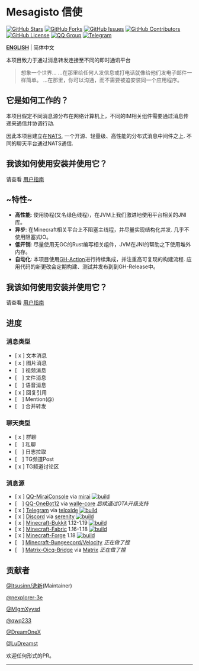 # Mesagisto 信使
[![GitHub Stars](https://img.shields.io/github/stars/MeowCat-Studio/mesagisto?style=flat-square)](https://github.com/MeowCat-Studio/mesagisto/stargazers)
[![GitHub Forks](https://img.shields.io/github/forks/MeowCat-Studio/mesagisto?style=flat-square)](https://github.com/MeowCat-Studio/mesagisto/network)
[![GitHub Issues](https://img.shields.io/github/issues/MeowCat-Studio/mesagisto?style=flat-square)](https://github.com/MeowCat-Studio/mesagisto/issues)
[![GitHub Contributors](https://img.shields.io/github/contributors/MeowCat-Studio/mesagisto?style=flat-square)](https://github.com/MeowCat-Studio/mesagisto/graphs/contributors)
[![GitHub License](https://img.shields.io/github/license/MeowCat-Studio/mesagisto?style=flat-square)](https://github.com/MeowCat-Studio/mesagisto/blob/main/LICENSE)
[![QQ Group](https://img.shields.io/badge/QQ%20Group-667352043-12B7F5?style=flat-square)](https://jq.qq.com/?_wv=1027&k=6eDIHSYt)
[![Telegram](https://img.shields.io/badge/Telegram-Ｍesagisto-blue.svg?style=flat-square)](https://t.me/mesagisto1)

**[ENGLISH](https://github.com/MeowCat-Studio/mesagisto/blob/master/README.en-US.md)** | 简体中文

本项目致力于通过消息转发连接至不同的即时通讯平台

> 想象一个世界... 
> ...在那里给任何人发信息或打电话就像给他们发电子邮件一样简单。 
> ...在那里，你可以沟通，而不需要被迫安装同一个应用程序。 

## 它是如何工作的？

本项目假定不同消息源分布在网络计算机上，不同的IM相关组件需要通过消息传递来通信并协调行动.

因此本项目建立在[NATS](https://nats.io/),  一个开源、轻量级、高性能的分布式消息中间件之上. 不同的聊天平台通过NATS通信. 

## 我该如何使用安装并使用它？

请查看 [用户指南](https://docs.mesagisto.org/zh-CN/)

## ~特性~

- **高性能**:  使用协程(又名绿色线程)，在JVM上我们激进地使用平台相关的JNI库。
- **异步**: 在Minecraft相关平台上不阻塞主线程，并尽量实现结构化并发. 几乎不使用阻塞式IO。
- **低开销**: 尽量使用无GC的Rust编写相关组件，JVM在JNI的帮助之下使用堆外内存。
- **自动化**: 本项目使用[GH-Action](https://github.com/features/actions)进行持续集成，并注重高可复现的构建流程. 应用代码的新更改会定期构建、测试并发布到到GH-Release中。

## 我该如何使用安装并使用它？

请查看 [用户指南](https://docs.mesagisto.org/zh-CN/mirai-message-source/)

## 进度

### 消息类型

- [ x ] 文本消息
- [ x ] 图片消息
- [&ensp;&ensp;] 视频消息
- [&ensp;&ensp;] 文件消息
- [&ensp;&ensp;] 语音消息
- [ x ] 回复引用
- [&ensp;&ensp;] Mention(@)
- [&ensp;&ensp;] 合并转发

### 聊天类型

- [ x ] 群聊
- [&ensp;&ensp;] 私聊
- [&ensp;&ensp;] 日志拉取 
- [&ensp;&ensp;] TG频道Post
- [ x ] TG频道讨论区

### 消息源
- [ x ] [QQ-MiraiConsole](https://github.com/MeowCat-Studio/mirai-message-source) via [mirai](https://github.com/mamoe/mirai) [![build](https://github.com/MeowCat-Studio/mirai-message-source/actions/workflows/build.yml/badge.svg)](https://github.com/MeowCat-Studio/mirai-message-source/actions/workflows/build.yml)
- [&ensp;&ensp;] [QQ-OneBot12](https://github.com/MeowCat-Studio/onebot-message-source) via [walle-core](https://github.com/abrahum/Walle-core) *后续通过OTA升级支持*
- [ x ] [Telegram](https://github.com/MeowCat-Studio/telegram-message-source) via [teloxide](https://github.com/teloxide/teloxide) [![build](https://github.com/MeowCat-Studio/telegram-message-source/actions/workflows/build.yml/badge.svg)](https://github.com/MeowCat-Studio/telegram-message-source/actions/workflows/build.yml)
- [ x ] [Discord](https://github.com/MeowCat-Studio/discord-message-source) via [serenity](https://github.com/serenity-rs/serenity) [![build](https://github.com/MeowCat-Studio/discord-message-source/actions/workflows/build.yml/badge.svg)](https://github.com/MeowCat-Studio/discord-message-source/actions/workflows/build.yml)
- [ x ] [Minecraft-Bukkit](https://github.com/MeowCat-Studio/kato-message-source) 1.12-1.19 [![build](https://github.com/MeowCat-Studio/kato-message-source/actions/workflows/build.yml/badge.svg)](https://github.com/MeowCat-Studio/kato-message-source/actions/workflows/build.yml)
- [ x ] [Minecraft-Fabric](https://github.com/MeowCat-Studio/fabric-message-source) 1.16-1.18 [![build](https://github.com/MeowCat-Studio/fabric-message-source/actions/workflows/build.yml/badge.svg)](https://github.com/MeowCat-Studio/fabric-message-source/actions/workflows/build.yml)
- [ x ] [Minecraft-Forge](https://github.com/MeowCat-Studio/forge-message-source) 1.18 [![build](https://github.com/MeowCat-Studio/forge-message-source/actions/workflows/build.yml/badge.svg)](https://github.com/MeowCat-Studio/forge-message-source/actions/workflows/build.yml)
- [&ensp;&ensp;] [Minecraft-Bungeecord/Velocity](https://github.com/MeowCat-Studio/bungeecord-message-source) *正在做了捏*
- [&ensp;&ensp;] [Matrix-Oicq-Bridge](https://github.com/Mesagisto/matrix-oicq-bridge)  via [Matrix](https://matrix.org/) *正在做了捏*


## 贡献者

[@Itsusinn/逸新](https://github.com/Itsusinn)(Maintainer)

[@nexplorer-3e](https://github.com/nexplorer-3e)

[@MlgmXyysd](https://github.com/MlgmXyysd)

[@qwq233](https://github.com/qwq233)

[@DreamOneX](https://github.com/DreamOneX)

[@LuDreamst](https://github.com/LuDreamst)

欢迎任何形式的PR。

___
